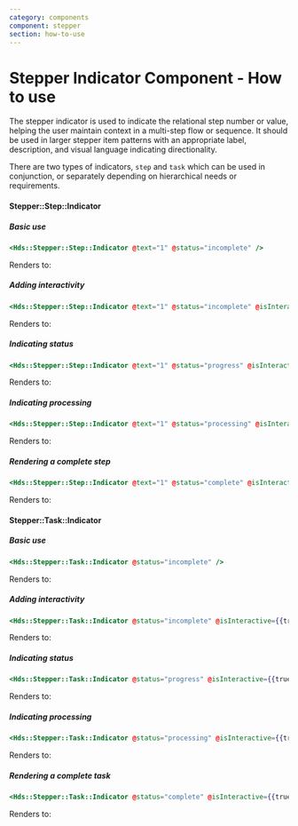 ```yaml
---
category: components
component: stepper
section: how-to-use
---
```


# Stepper Indicator Component - How to use

The stepper indicator is used to indicate the relational step number or value, helping the user maintain context in a multi-step flow or sequence. It should be used in larger stepper item patterns with an appropriate label, description, and visual language indicating directionality.

There are two types of indicators, `step` and `task` which can be used in conjunction, or separately depending on hierarchical needs or requirements.

#### Stepper::Step::Indicator

##### Basic use

```handlebars
<Hds::Stepper::Step::Indicator @text="1" @status="incomplete" />
```

Renders to:

##### Adding interactivity

```handlebars
<Hds::Stepper::Step::Indicator @text="1" @status="incomplete" @isInteractive={{true}} />
```

Renders to:

##### Indicating status

```handlebars
<Hds::Stepper::Step::Indicator @text="1" @status="progress" @isInteractive={{true}} />
```

Renders to:

##### Indicating processing

```handlebars
<Hds::Stepper::Step::Indicator @text="1" @status="processing" @isInteractive={{true}} />
```

Renders to:

##### Rendering a complete step

```handlebars
<Hds::Stepper::Step::Indicator @text="1" @status="complete" @isInteractive={{true}} />
```

Renders to:

#### Stepper::Task::Indicator

##### Basic use

```handlebars
<Hds::Stepper::Task::Indicator @status="incomplete" />
```

Renders to:

##### Adding interactivity

```handlebars
<Hds::Stepper::Task::Indicator @status="incomplete" @isInteractive={{true}} />
```

Renders to:

##### Indicating status

```handlebars
<Hds::Stepper::Task::Indicator @status="progress" @isInteractive={{true}} />
```

Renders to:

##### Indicating processing

```handlebars
<Hds::Stepper::Task::Indicator @status="processing" @isInteractive={{true}} />
```

Renders to:

##### Rendering a complete task

```handlebars
<Hds::Stepper::Task::Indicator @status="complete" @isInteractive={{true}} />
```

Renders to: